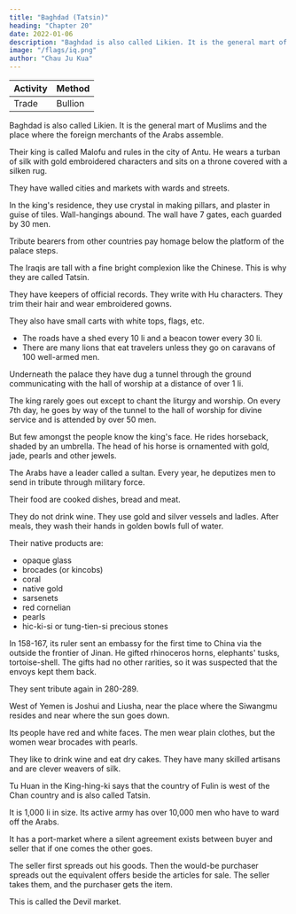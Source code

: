 ```yaml
---
title: "Baghdad (Tatsin)"
heading: "Chapter 20"
date: 2022-01-06
description: "Baghdad is also called Likien. It is the general mart of Muslims and the place where the foreign merchants of the Arabs assemble"
image: "/flags/iq.png"
author: "Chau Ju Kua"
---
```



<!-- Baghdad? 762 -->

Activity | Method 
--- | ---
Trade | Bullion


Baghdad is also called Likien. It is the general mart of Muslims and the place where the foreign merchants of the Arabs assemble.

Their king is called Malofu and rules in the city of Antu. He wears a turban of silk with gold embroidered characters and sits on a throne covered with a silken rug.

They have walled cities and markets with wards and streets. 

In the king's residence, they use crystal in making pillars, and plaster in guise of tiles.  Wall-hangings abound. The wall have 7 gates, each guarded by 30 men.

Tribute bearers from other countries pay homage below the platform of the palace steps.

The Iraqis are tall with a fine bright complexion like the Chinese. This is why they are called Tatsin.

They have keepers of official records. They write with Hu characters. They trim their hair and wear embroidered gowns. 

They also have small carts with white tops, flags, etc. 
- The roads have a shed every 10 li and a beacon tower every 30 li. 
- There are many lions that eat travelers unless they go on caravans of 100 well-armed men.

Underneath the palace they have dug a tunnel through the ground communicating with the hall of worship  at a distance of over 1 li.

The king rarely goes out except to chant the liturgy and worship. On every 7th day, he goes by way of the tunnel to the hall of worship for divine service and is attended by over 50 men.

But few amongst the people know the king's face. He rides horseback, shaded by an umbrella. The head of his horse is ornamented with gold, jade, pearls and other jewels. 

The Arabs have a leader called a sultan. Every year, he deputizes men to send in tribute through military force. 

Their food are cooked dishes, bread and meat.

They do not drink wine. They use gold and silver vessels and ladles. After meals, they wash their hands in golden bowls full of water.


Their native products are:
- opaque glass
- brocades (or kincobs)
- coral
- native gold
- sarsenets
- red cornelian
- pearls
- hic-ki-si or tung-tien-si precious stones

In 158-167, its ruler sent an embassy for the first time to China via the outside the frontier of Jinan. He gifted rhinoceros horns, elephants' tusks, tortoise-shell. The gifts had no other rarities, so it was suspected that the envoys kept them back.

They sent tribute again in 280-289.

West of Yemen is Joshui and Liusha, near the place where the Siwangmu resides and near where the sun goes down.

Its people have red and white faces. The men wear plain clothes, but the women wear brocades with pearls. 

They like to drink wine and eat dry cakes. They have many skilled artisans and are clever weavers of silk.

Tu Huan in the King-hing-ki says that the country of Fulin is west of the Chan country and is also called Tatsin. 

It is 1,000 li in size. Its active army has over 10,000 men who have to ward off the Arabs. 

It has a port-market where a silent agreement exists between buyer and seller that if one comes the other goes. 

The seller first spreads out his goods. Then the would-be purchaser spreads out the equivalent offers beside the articles for sale. The seller takes them, and the purchaser gets the item. 

This is called the Devil market. 

<!-- Notes.
The first part of this chapter is taken nearly literally from Ch6u K'ii-fei's account of Ta-
The work of this author, as stated in the Introduction (supra, p. 22.) appeared in A. D.
1178, and was the result of personal enquiries made by him on the subjects of which it treats, 2»
1)
ts'in, 3,1.
and nowise a compilation from previous works.
contemporaneous matter. AH other portions of
historians;
they are mentioned in the footnotes to
To emphasize
the additions
in previous records other than
Ju-kua's chapter on T'ien-chu
are the only passages of
The
Ch6u
It
may be
this chapter
an
all portions of this
chapter occurring
The first phrase of Chau 30
110) and another phrase in the same chapter (infra, p. Ill)
K'u-fei's, are printed in italics.
(infra, p.
K'ii-fei's notes on Ta-ts'in omitted
Ta-ts'in of the twelfth century, as represented in
characteristics of
are taken from the older Chinese
this chapter.
made by Chau Ju-kua,
Ch6u
looked upon as containing chiefly
ecclesiastical state.
As
from
Chou
in ancient times Ta-ts'in
upon as the representatives of the Christian world united under a
this chapter.
K'ii-fei's account,
and
Fii-lin
has
may be
all
the
looked
spiritual chief, the Patriarch of
Antioch, so the king of Ta-ts'in of the twelfth century must have been a patriarch, and, as
35
is
shown in a subsequent note, this king must have been the Nestorian patriarch of Baghdad, which
was indeed, at that time, the point of junction where all the great trade routes of Western'
Asia united. The words oalso called Li-kien», added here by Chau, are taken from the Hou Han-
shu, 88 (see Hirth, China and the Roman Orient, 40 and 146), and refer to the Ta-ts'in of 40
city
ancient times.
/
An-tu (Antioch) in the Wel-shu, 102 (see Hirth,
the so-called king of Ta-ts'in may have to be identified with the Patriarch
2) Since the Capital of Ta-ts'in
op.
cit.,"
48
et seqq.),
is
called1,20
BAGHDAD.
who was indeed considered
when
of Antioch,
before the schism in 498 A. D.,
church in Chaldsea. According
Fu-lin called Po-to-li
to the
1
05
the spiritnal head of all the Christians in Asia, certainly
the adherents of Nestorius (f 440) established their own
cit., 55 and 60) the king of
T'ang-shu, 198 (see Hirth, op.
^ ^
('^
'
Canton dialect and probable old sound:
Po-to-lik),
sent
5 ambassadors to the Chinese court in 643 A. D. This name lends itself admirably as a transcription
of the Syriac form for «patriarch», viz. hatriJc. In Chou K'u-fei's account, as copied by Chau
Ju-kua, the king
title
of)
Ma-lo-ba, since
fit
(^
of Ta-ts'in in the twelfth century is styled
(^ ^ ^
[^] may
Ma-lo-fa
Canton
dialect:
i.
e.,
he
is
addressed by the
Ma-lo-fat, probable old sound Ma-lo-pat,
oir
stand for iha in Sanskrit transcriptions, see Julie n, Methode pour
10 dechiffrer, 104, As 309). This again
is an excellent transcription for Mar Aba, one of the titles by
which the Nestorian patriarch could be addressed. Mar is a title of honour given to learned devotees
among the Syrian Christians, somewhat like our «Venerable» (Ducange, Glossarium, etc., ed:
L.
Favre,
Father*).
s.
Its
15 III B, 92:
v.
Aba means
Mar).
«Quem enim
seu Domini
Mar- Aba may thus be translated by «Venerable
(itarpixto;). (Assemani, Bibl. Orient.,
afathera.
Latin and Greek equivalent was Patricius
Graeci Latinique Patricium vocant,
is
dicitur Syriace
Aba,
et praefixo
Mar,
Mar-Aba»). In the Syriac portion of the Nestorian inscription of Si-an-fu the
patriarch Hannanjesus II, who died in 778 A. D. three years before the erection of the monument
in 781, is referred to under the title Abad Abahotha Mar Hanan Isua Qatholiqa Patrirkis («Pfere
titulo,
des Peres, le Seigneur Hanan-Jesus, etant
20 Si-ngan-fou,
jn Chinese records
of Antioch. Still
fei's
up
to the
we may
time of
Chou
Ta-ts'in»
(^^ Afc 1^
stilled is
K'u-fei as kings of Ta-ts'in or Fu-lin being patriarchs
whom
entertain doubts as to
Ta-ts'in chapter, at the end of
25 can be
Patriarche universel.i) Pauthier, L'inscription de
le
Paris, 1858, 42). This does not exclude the possibility of all the patriarchs mentioned
H JH
found there (see
which
ffti),
infra, p.
it is
the
title
should be applied in
stated that «T'icn-chu (India)
is
Ch6u K'u-
subordinate to
and that the sacred water by which the waves of the sea
HI).
It
would seem that
Chau Ju-kua
has built up his
account of T'ien-chu on little more than this information, which in Chou K'ii-fei's original
merely refers to the Indian Christians, and not to India generally, by adding all possible notes
referring to non-Christian India from older records. Since
we
are in the possession of ample
evidence showing that the Indian Christians of the St. Thomas church were Nestorians and that
30 their chiefs were appointed by the Chaldsean patriarch in Baghdad (see Assemani, op. cit., 435,
et seqq.= Christiani S. Thomae in India), it must seem strange that, according to Chou K'u-fei at
some time preceding the appearance of his bopk in 1178, it was the eking of Ta-ts'in», if this
means the Patriarch of Antioch, who appointed the chief of T'ien-chu, i. e. the Indian Christians,
and that this statement seems to correspond with that of a Byzantine author, the archimandrite
a notary in the service of the Patriarch of Constantinople, who wrote in 1143,
NilosDoxopatres,
35
a short treatise on the patriarchal thrones (Krumbacher, Gesch.
derbyzantin. Litteratur, 2'' ed., Munchen, 1897, 415 et seqq.). Doxopatres says in unmistakable
Greek that «the Patriarch of Antioch was in charge of all Asia and Anatolia, and even India,
for kino'
Rogers II of
Sicily,
and also of
whither he had sent a 'katholikos' ordained by himself, styled the one of Komogyris,
altogether
thirteen
him
under
that
he
had
and
his
time,
40 Persia and Babylon, called Baghdad at
cf. Renaudot,
et
seqq.;
1685,
II,
211
Leiden,
Moyne,
le
Stephani
Sacra
Varia
metropolitans)). (See
follow from this that,
Ancient Accounts of India and China, London, 1733, 119). It seems to
immediate chief on the patriarchal
whatever the relations of the Nestorians in India were to their
as a still higher authority. Assemani
throne in Baghdad, the one of Antioch was looked upon
Syrians gave their chiefs the title
Jacobite
and
Maronite
Melchite,
the
that
45 (III, 289) admits
it for the Nestorians. For materials regarding
{(Patriarch of Antioch)), but he emphatically denies
Assemani, passim; W. Germann,Die Kirche der Thomas-
this crux of patriarchal history, see
Richter, Indische Missionsgeschichte, Gtttersloh, 1900, where the
christen, Gtttersloh,
1877;
Charles Swanston, A memoir of the
Greek passage referred to is quoted on p. 163, note; and
Christians of the Apostle Thomas, etc., in J. R. A. S.
Syrian
or
the
Malaya,
of
Church
50 Primitive
247; La Croze, Histoire du Christianisme des
London, I, 172— 192, and II, 54—62 and 243
—
Indes
La'naye, 1758. Swanston
says
among
other things= ((Whatever credit
may be thoughtBAOnDAD.
,:106
tine
l,20
the current tradition of these Christians, that the Apostle
to
the Gospel
among them,
Thomas planted the
seeds of
considered established beyond contradiction, that
much may be
so
they existed in Travancor as a flourishing people, connected with the Syrian church, from
the
Era»
centuries of the Christian
first
which was formerly
(op. cit., II, 234); atheir liturgy is that
road in the churches of the Patriarch of Antioch, and their language
is
the Syriac» (237); «they
5
him in
their prayer* (239). These relations between Chau Ju-kua's India and his Ta-ts'in were first
pointed out by Hirth, aChao Ju-kua's Ethnography)), in J. E. A. S., 1890,496—499. ThougJi
the Antiochian patriarch is referred to in these records, the main fact to us is the position
of the one of Baghdad as the immediate chief of the Indian Christians. It seems, therefore, that 10
hold in the highest respect
Ch6u
K'il-feii's Ta-ts'in is
theii;
Patriarch of Antioch, or Mosul, and
not the ancient Ta-ts'in as far as
Chau Ju-kua
Antioch or An-tu, though referred to by
its
make mention
territory
is
of
concerned, and that
as its capital on the groijnd of former
statements, cannot be the place «where the foreign merchants of the Ta-shi assemble ». This
much more likely to apply to Baghdad, in 1178 A. D. the seat of the Nestorian
Here indeed was athe point of junction where all the great trade-routes of .Western 15
Asia united)) (von Kremer, Culturgesch. des Orients, 11,47), which in those days could not quite
so well be said of Antioch. See also Hirth, The Mystery of Fu-lin, in J. A. 0. S., XXX, 1—31.
3) «He wears a turban of silk with gold embroidered characters)). According to Assemani
III B, 389) the Nestorian patriarchs did not wear a mitre like other church dignitaries of this
remark
is
patriarch.
,
rank, but an embroidered turban, called birima («Biruna, hoc
qua caput
tegitur, instar Amictuso). It appears,
est, Cidaris,
phrygio opere ornata, 20
however, that scholars disagree as
to the
meaning
of this word Mruna, which according to some must have been a kind of burnoose rather than a
turban,
if
4)
not even a gown of considerable length. See infra, p. 107.
The
(around the
first
city)i).
four words (in Chinese
^W WJ) may
This reference to the use of plaster
is
also
be rendered athere
not original with
is
a wall
Ch6u K'u-fei, he found
25
Hirth, China and the Roman Orient, 53). The reference to the
use of crystal is taken from H6u Han-shu, 118. (See Hirth, op. cit., 40, 44, 51). On the 'Seven
gates', cf. Le Strange, Eastern Caliphate, 30, 31, his description of Baghdad.
5) Quotation from H6u Han-shu, 118. See Hirth, op. cit., 40, 44, 50, 70, 78.
it
in the
Kiu T'ang-shu, 198
0) This
paragraph
See Hirth, op.
cit.,
oldest Ta-ts'in texts.
is
(see
substantially a quotation from Wei-lio, 30,
the Hebrews was to wear their hair generally short, and to check
of scissors onlyn. Kitto, Cyclopsedia of Biblical Literature,
7)
Ch6u
and Hou Han-shu, 118. 30
70 and 40, 55, 58. The custom of wearing short hair is referred to in the
aDiiferent from the custom both of the Greeks and the Egyptians, that of
K'u-fei and our author
other religions. See supra, p. 73, note
make frequent
1, p.
s. v.,
its
growth by the application
'Hair'.
use of Buddhist terms
when speaking
of 35
93, et passim.
BenjaminofTudela, who visited Baghdad in the middle of the twelfth century, says of the
Caliph= aBut in that Palace of the mightie king, there are buildings of an admirable greatnesse,
the Pillars whereof are of silver and gold, and the inner parts of the houses are over-laide
with these metals, and beautified with
all
kind of Precious stones and Pearles= out of the which 40
Palace he goeth forth once only in the yeere, on that festival day or Easter, which they call
llamadan. And on that day, great multitudes of men from divers and remote Countries, flocke
And he is carried upon a Mule, attired in princely garments, intermingled
having his head adorned with a Myter, shining with stones of incomparable
price= but he weareth a blacke Handkerchiefe upon the Myter, ... But he commeth forth of his 45
Palace to the great house (as they call it) of Prayer, built in the gate Bosra= for that is a,ccounted
together to see his face.
with gold and silver,
their greatest home
of Prayer.
...
All that whole yeere after he
never to goe forth to any other place ».
And
is
conteyned within the Palace,
of the chief of the small Jewish
in Baghdad, the aChief of the Captivity», as he
was
community dwelling
he says= «But when he commeth forth
to visit the Great king, he is guarded with a great number of Horse-men, Jewes
and gentiles 50
accompanying him, a Cryer going before him. ... 3ut he is carried upon an Horse cloathed with
silken and embroydered garments, he adometh his head with a Miter, upon the Miter
he weareth
called,
a white Shash, and upon the Shash a Chainea. Purchas, His Pilgrimes, VIII, 559—562. Conf.1,20
BAGHDAD.
J
07
M. N. Adler, The Itinerary of Benjamin of Tudela,
London, 1907, 36 et seq. Such, it appears,
was the style m which the minor rulers residing in
Baghdad paid their state visits to the Caliph,
who himself, as an Abbaside, wore a (.black handkerchief
upon his mitre». What we know about
the official dress of the Nestorian patriarch
seems to be quite compatible with Chou K'fl-fei's
Each patriarch, as we may conclude from Mar Amr's lives of the
Nestorian patriarchs
(quoted below), was at his coronation endowed with
a pallium (biruna) of some particular colour
peculiar to his government. This pallium is not clearly
referred to in Chau Ju-kua's text, who
contracts into one word san
(|^), umbrella, Chou K'fl-fei's words= (.protected by a blue (or
green) umbrella provided with threefold eaves»
^St). This blue (or green)
5 account.
10 umbrella
may have
{fy^M^
got into the text from a mistaken description of the sacred
gown
called
biruna, the exact shape and use of which seems to
be a matter in dispute. Assemani calls it a
((pontifical gowns in one place and a «cidaris» in
another. A Chaldsean archbishop, consulted on
the meaning of the term, also gives four different explanations,
the second of which seems to be the
most hkely to answer, viz. uhiruna vocatur indumentum exterius perlongum et amplum personam
IB totam cooperiens, ad modum fere togsie senatoriae
aut purpurae cardinalitiae» (see Abbeloos
and
Lamy,
volume
Barhebraei Chronic,
(III B,
683)
ecclesiast.,
distinguishes
the
and since Assemani, in his last
i. €.
a low turban, from the
may have been a kind of hood, or cape,
355, note
I,
liruna as a
2);
cidaris,
opaenula, quae pluvialis formam repraesentat», it
used primarily for protection against rain, thus corresponding to the sacred gown called
20 phaina by the Jacobites and maajohra by the Nestorians. Assemani (op. cit., 674) describes the
final act in the coronation
the
maaphra
or kaphila,
of the Nestorian patriarch in such a
e.
i.
the rain cloak, and the liruna,
i.
e.
way
as to suggest that the twOj
the turban, have to be put on,
before coronation can be pronounced to be complete. It seems that, whatever the two terms may
mean, they practically belong to one another, which may have given rise to the confusion existing
'
25 in their interpretation. It is quite possible that Ch6uK'u-fei, who was a native of Won-ch6u and,
when he wrote his book, held the post of Assistant Sub-Prefect in Kui-lin, the capital of
Kuang-si, collected his notes in Canton, which place he had to pass on his way from his home to
his official residence; and in Canton, as we know (see supra, pp. 14—16), there was then, and had
been for centuries, a large foreign, mostly Mohammedan, settlement. Among these foreigners
30 there may have been natives of Baghdad familiar with Nestorian institutions in that city, if not
some merchants, or business friends, who happened to be Christians themselves. One of these may
have supplied the information regarding the patriarch, and from his description of the ((pluvialen
forming part of his
official dress,
the Chinese writer
a (irain cape, or cloak» to be an umbrella.
Two
may have
misunderstood what was originally
years before the completion of
Chou
K'u-fei's
35 book, in 1176 A. D., the contemporary patriarch, by the name of Elias III, was elected and
ordained at Madain, npallio amictus pistacini coloris (see Gismondi, Maris Amri et Slibae De
I'atriarchis
Nestorianorum Commentaria,
II,
64).
with
Chou
40 shades
palace
K'ii-fei's ts'ing,
i.
e.
«green», or «blue, umbrellas, since
Hirth, Ancient Porcelain, 7
If Elias III be meant by Ch6u
(see
{cello)
to
it may have been, of
may have something to do
that word may cover both
This vest, whatever
pistachio-green colour, the colour of the patriarch's personal reign,,
et seqq.).
K'fl-fei's
nking of Ta-ts'in», the tunnel leading from his
the hall of worship {ecdesia) might be considered his work. For,
passages testifying to his love of architectural enterprise.
Mar Amr
says
(1.
c.)
we have two
that, after his
ordination at Madain, he proceeded to the patriarchal residence in the Christian quarter of
and when he observed its being in a state of ruin began to rebuild it together
45 Baghdad,
with the church; that God favoured his ventures, and that by his exertions many benefices have
been brought about («Inde ad cellam in aedibus Eomaeorum positam profectus, eandemque
dirutam contemplatus, illam reaedificare coepit unS, cum ecclesia= favitque eius conatibus Deus,
operaque ipsius multa praestita sunt beneficias). The other passage occurs in B arhebrae us' Chro-
50 nicon (Abbeloos and Lamy, III, 370), where he is referred to as having built up the ruins of the
patriarchal residence and
made
it
habitable (((Ipse ruinas cellae catholici instauravit et habita-
bilem fecits). The two passages do not distinctly mention the subway, but it seems suggestive that
just at this time both the palace, or cella, and the church of the patriarch were rebuilt. Jacobus.108
1,20
BAGHDAD.
quoted in Hettinger's Bibliotheca Orientalis, 62, as having referred to
Elias III as ((Patriarch of Antiochn, but Assemani ridicules the idea, because he says, the title
Golius (1596-1GG7)
is
was never claimed by the Kestorians (see supra, p. 105, line 46).
prince to take
is wrongly reputed to have been the first sovereign
8)
the title of Sultan, in 1002 A. D. It was later on borne by Togrul beg and the succeeding Seldjuk
princes. See de Guignes, Hist, des Huns, II, 162. In 1057 Togrul was made General of the Empire
and Governor of all the Moslim by the Caliph. In 1072 the Sultan Malekshah was given by the
((Patriarch of Antioch»
Mahmud
of
Ghazni
5
Amir el-Mumenin, which had only been borne by the Caliphs until then. On the
hand the Caliphs were confirmed in their title by the Sultans. Ibid. II, 197—198, 214.
In the time just preceding the year 1178, when Ch6u K'il-fei's work appeared, the Caliphs 10
Caliph the
other
of
title
of Baghdad were politically powerless, though they continued to be the spiritual rulers of the
Moslim world. The political masters of Baghdad itself were the Seldjuk Sultans, descendants of
the great Malekshah. But even their power had begun to decline, and it seems doubtful which
of the several rulers bearing the title of Sultan in Ch6u K'il-fei's time is referred to by that
who had captured Damascus and other Syrian cities, called himself 15
and gave orders that in the mosque prayers the names of himself and
the Caliph of Baghdad should be mentioned. "When Elias III was elected Patriarch of the Nesto-
rians, Mustadi was Caliph (see Mar Amr, op. cit., 64); the Seldjuk Stittans immediately preceding
this period were Arslan and Togrul. See E. G. Browne, in J. R. A. S., 1902, 873-882.
Under the Seldjuk Sultans, the country was divided among numerous Emirs as feudal 20
author. Possibly Saladin,
on his
'Sultan'
lords,
who had
coins,
'
to deliver
an annual tribute
to the Sultan
certain troops for service under the Sultan.
See von
Kremer,
Culturgesch. des Orients,
Chou
I,
and who, in times of war, had
Hence the remark that
to
fit
out
'he orders the Ta-shi, etc.'.
254.
work there follow here the references to T'ien-chu being a dependency
of Ta-ts'in and to the holy-water which quiets the -waTes; which our author has transposed to 35
the beginning of his chapter on T'ien-chu, see infra, p. 110 line 30 and p. 111. lines 7
9.
10) Chou K'il-fei probably took this reference to the gem called hie-ki-si from the Hou-
Han-shu, 1 18, where it is found mentioned for the first time. If the hie-ki-si was a gem, it probably
belonged to the same class as the ye-huang-pi or 'jewel that shines at night', which is said to
have been a product of Ta-ts'in. See Hirth, China and the Koman Orient, 79 and 242. See also 30
infTa. Pt. II. Ch. XLI. Kote.
11) The date here given is apparently a misprint, the Hou Han-shu gives the correct date,
9)
In
K'il-fei's
—
ninth year of the yen-hi period',
Antoninus, Hirth, op.
cit.,
i.
e.
166 A. D. See on this famous mission from Marcus Aurelius
42 and 173.
Cf.
supra, p. 5.
from Tsin-shu, 97. See Hirth, op. cit., 45.
35
13) Quotation from H6u Han-shu, 118. See Hirth, op. cit., 42-43, 291—293. The
Weak-Water, as well as the other terms usually mentioned together with it, the Si-wang-mu,
the Bed Water (Ch'i-shui) and the Flying Sands (Liu-sha), appear in very old Chinese legends,
and, although it would be a fruitless task to seek to ascertain their actual whereabout (cf. F. AV.
Mayers, Chinese Readers Manual, Nos. 236, 330, 572), so much is certain, that these imaginary 40
abodes of a fairy queen were, according to the ideas of the original legend writers, neither in
12) Quotation
T'iau-chi nor in Ta-ts'in. See also Hirth, Ancient History of China, 144
14)
Tu Huan,
the author of the King-hing-ki, was
made a
— 151.
prisoner by the Arabs in the
and lived among them for ten years, and, when released, returned
The King-hing-ki is an ethnographical work, fragmentsonly of which have been 45
preserved in the commentary of the T'ung-tien
M.. Chs. 191—193), the author of which,
TuYu(Jg;2 T/b), was his relative.
Tu Huan's account of Fu-lin throws a still better light on our identification of the coimtry
battle of Taras in 751 A. D.,
to
Canton by
sea.
(^
with Syria than the statements of the standard Chinese historians, because
was written by a Chinese
762 A. D.) thus 50
giving us an opportunity of comparing notes with information from contemporaneous western
sources. Chan ("^ Canton dialect, Shim), in the west, (not north or north-west), of which Fu-lin is
author
to
who had
be looked
resided in
for, is
Western Asia during a
it
clearly definable period (751
a transcription of Sham, or ash-Sham,
((that
which
is
on the
—
left
hand (looking1,20
BAGHDAD.
to the rising sun).),
109
tlie northern country from Mecca, or Syria. At the time of Tii
iluan's
had just been the chief province of Merwan II, the last of the Caliphs of
the house of Omaya, with its capital at Damascus. This city itself is also called Sham.
Chau
Ju-kua's text differs slightly from the original in the T'ung-tien. The latter says= «In the country
arrival in the
5 of Fu-lin there
is
several thousand
e.,
i.
West,
it
Chan (Sham),
the country of
fi
(in
This seems to involve that
Sham
in the west screened off
(Syria, or, in its
part of the Fu-lin country.
addition
teristic
The fragment quoted
omitted by Chau Ju-kua; it
10 as captives in the frontier
(^
states,
^ ^"^Wi M
range of) mountains
(a
restricted sense,
held to be
in the T'ung-ti6n contains yet another charac-
says that «when (the people of Fu-lin) are kept
they will rather accept death than change their national customsa
tJ^^^^JC^IPM,)-
'^^''^
suggested by G. M. H. Playfair («The Mystery of Ta-tsm», in
15
by
CJ^^ |S^"S"|S ffi^lij|^i^M.)-
most
Damascus) was
length)»
=^°
^^
J. C.
improved translation
B. R. A.
S.,
New
Ser.
XX, 78, referring to the corresponding extract from Ma Tuan-lin, given by Hirth in China and
the Rom. Or., 83 and 116). PI ay fair applied this remark to the Israelites in exile, but there seems
to be no reason why Tu Huan should place on records facts of such remote antiquity as the
Babylonian captivity. On the other hand he is sure to have come into contact with, or have heard
of, the Syrian Christians living as captives among the Persians in Madain, or Ktesiphon, where
Khosru
asylum
had built for them a second Antioch as an
Greek civilization close to his Persian court
20 (Rawlinson, The Seventh Great Oriental Monarchy, 1876, 305, and Noldeke, Geschichte der
Perser und Araber zur Zeit der Sassaniden, Leiden, 1879, 165 and 329). These Syrian Christians
had furnished the nucleus of a large foreign population on Persian ground, enjoying under their,
patriarchs rights amounting in ordinary times to those of an independent nation (see von Kr e-
mer, Culturgesch. des Orients, II, 174 et seqq.), while at other times they had to suffer the most
25 cruel persecutions, refusal to abandon the faith of their fathers being under Sassanide and
Moslem rule often visited by torture and capital punishment. It is to those martyrs of Christian
faith that Tu Huan refers, when he asserts that othe people of Fu-lin», i. e., the Christians,
originally of Syria, living under their patriarchs as captives in Persia, owill rather accept death
than change their national customsa. A celebrated case of Christian martyrdom is recorded by
30
540 A.
after the fall of Antioch in
I,
for
his
Mar Amr (op.
id tempiis
Syrian
cit, 37) as
martyrium
D.,
slaves and a model of
with which Fu-lin has to be identified. If
it is
Tu Huan's
silk
were notorious in Syria:
so
Cf.
fragment point
Assemani,
to.
for
its
equal in the world
(^
J^
elements. Skilled artisans and clever
Chau Ju-kua,
was an industry, not mentioned by
^ -^ 5^ "F ^
men forming the army of Fu-lin, while the
40 The one figure is much too low, the other much
10 000
as the Byzantine empire.
But
432.
knew was
by the term Fu-lin covering the
referred to in the original quotation of the T'ung-tien, the manufacture of glass, which
not
II,
Syria as the country
said that the people drink wine, which he
Mahommedans; this may be accounted
population, mixed of native and Roman, or Greek
forbidden to the
weavers of
arrival in 752 A. D.= «per
medicus, cui Deus requiem concedat».
Several of the notes placed on record in
35 Christian
Tu Huan's
having occurred just a year after
fecit Israel
it is
^^^^ Ju-kua
i^B)-"
T'ung-tien text makes
too high for Syria
but
said «has
speaks of
consist of a million.
it to
under the Omaiads as well
both texts have the words= «they have to
ward
offtheTa-shii). This
argument against
might tempt the defenders of the Constantinople theory to look upon it as an
view things from an. histo-
Fu-lin being Syria. But we have to consider that Tu Huan does not
rical point
of view; he merely places on record
what he had heard and seen on
the spot. His
preceding and following
45 information is entirely contemporaneous, and refers to events immediately
just the time when the Romans
was
This
fought.
was
Taras
battle
of
the
when
the year 751,
Arabs than at any other period preceding, or
of Constantinople were much less molested by the
following for at least a generation.
entirely routed after a
The great
disaster of
fruitless siege of thirteen months,
718 A.
owing
D.,
when
the
Arab
fleet
was
to a combination of circumstances,
the Arabs in their attacks for
50 added to the murderous effect of Greek-fire, had discouraged
middle of the century, both
the
during
especially
generations to come; and since in the sequel,
dynastic
feuds* the Byzantines
with
Arabs
the
troubles,
domestic
parties were fully occupied with
occaison
for Tu Huan to say
any
scarcely
been
have
would
there
controversies,
with iconoclastic110
1,20
INDIA.
that (ithe
Romans
of the Eastern
Empire had
to
ward
the Ta-shi».
off
for a different explanation of this statement. In 751, the year of
We
the term Ta-shJ, from his point of view, applied to that portion of the
that great victory over the Chinese under
Kau
Sien-chi,
i.
have, therefore, to look
Tu Huan's
arrival Jn the West,
Arabs who had just gained
the Abbaside territory (see
e.
Chavannes,
Turcs Occidentaux, 297). In his account of the Ta-shi (T'ung-tien,
193,23) Tu Huan says= othe country of Chan (Sham, or Syria, of which Damascus was then the
which
capital) is on the western boundary of the Ta-shlf» {'^
ffi ;^)j
seems to show that to him the Ta-shi were the Abbaside Arabs and that their western neighbours,
treated by him as a separate country, were the Syrians, then still iighting for their independence
Documents sur
5
les Tou-kiou§:
^^
^ ^
—
here and there against the overwhelming numbers of the Abbaside armies, which had already 10
captured Damascus and driven the old Omaiad rulers out of the country. This view is supported
(^ -^ ^)
as the residence of the
Tu Huan's mentioning a city called by him A-ku-lo
king of the Ta-shl. This can be none other than the city of Kufa, the residence of Abu'l-'Abbas,
by
the Syriac
name
Assemani,
op.
of which, according to
cit..
Bar Hebraeus (Abbeloos and Lamy,
was Akula.
Ill B, 715)
Tu Huan
had no knowledge
foundation of which by the second Abbaside Caliph in 762 A. D.
fell in
Baghdad, the 15
the year of his return to
China by a trading vessel bound for Canton.
T'ang-shu, 221, has taken some of
Huan's work, among
statements concerning Ta-ts'in from
others what he says of the people's fondness for wine and cakes, also the
passage conceriiing the «Devil marketn. See Hirth, China and the
Ancient, mediaeval, and modern travellers mention such
Cosmas Indicopleustes,
dumb
Roman Orient,
58, 60, 279, 283. 20
trading in Asia and
Christian topography, 52 (Hakl. Soc. edit.) speaks of
it
Africa.
as practised
Ta vernier, Travels in India, II, 68
Begbie (The Malayan Peninsula, 8)
Malay Peninsula. Cf also what Chau Ju-kua says 25
between the Ethiopians and the Barbarians-^probably Somalis.
(Ball's
says
edit.)
it is  refers to
it as existing in his time in India, and
used among the aborigines of the
XL) on
the trade between the natives of the Philippines (Ma-i) and the Chinese. -->
